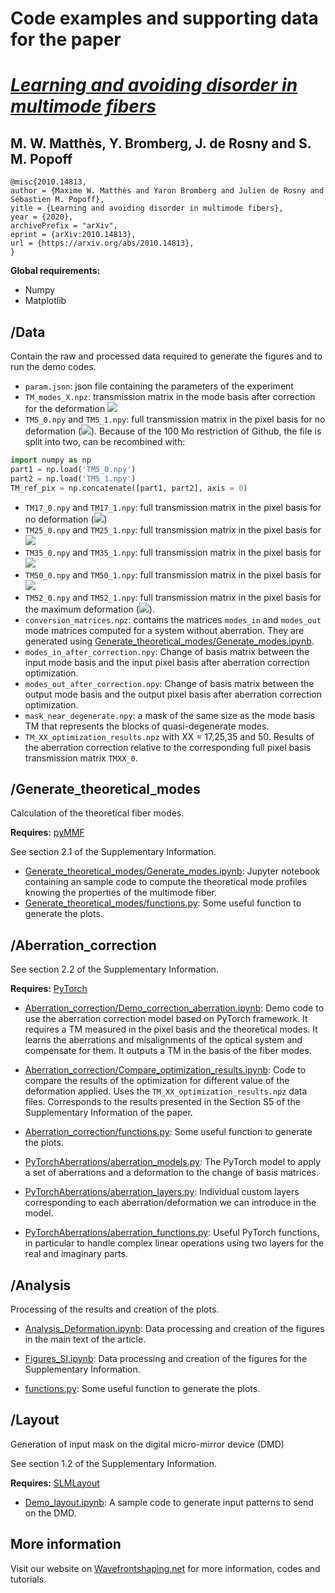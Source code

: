 # Code examples and supporting data for the paper
# [*Learning and avoiding disorder in multimode fibers*](https://arxiv.org/abs/2010.14813)
## **M. W. Matthès, Y. Bromberg, J. de Rosny and S. M. Popoff**


```
@misc{2010.14813,
author = {Maxime W. Matthès and Yaron Bromberg and Julien de Rosny and Sébastien M. Popoff},
yitle = {Learning and avoiding disorder in multimode fibers},
year = {2020},
archivePrefix = "arXiv",
eprint = {arXiv:2010.14813},
url = {https://arxiv.org/abs/2010.14813},
}
```

**Global requirements:**
- Numpy
- Matplotlib

## /Data
Contain the raw and processed data required to generate the figures and to run the demo codes. 
- `param.json`: json file containing the parameters of the experiment
- `TM_modes_X.npz`: transmission matrix in the mode basis after correction for the deformation <img src="https://render.githubusercontent.com/render/math?math=\Delta x = X \mu m">
- `TM5_0.npy` and `TM5_1.npy`: full transmission matrix in the pixel basis for no deformation (<img src="https://render.githubusercontent.com/render/math?math=\Delta x = -40 \mu m">).
Because of the 100 Mo restriction of Github, the file is split into two, can be recombined with:
```python
import numpy as np
part1 = np.load('TM5_0.npy')
part2 = np.load('TM5_1.npy')
TM_ref_pix = np.concatenate([part1, part2], axis = 0)
```
- `TM17_0.npy` and `TM17_1.npy`: full transmission matrix in the pixel basis for no deformation (<img src="https://render.githubusercontent.com/render/math?math=\Delta x = 0 \mu m">)
- `TM25_0.npy` and `TM25_1.npy`: full transmission matrix in the pixel basis for <img src="https://render.githubusercontent.com/render/math?math=\Delta x = 16 \mu m">
- `TM35_0.npy` and `TM35_1.npy`: full transmission matrix in the pixel basis for <img src="https://render.githubusercontent.com/render/math?math=\Delta x = 36 \mu m">
- `TM50_0.npy` and `TM50_1.npy`: full transmission matrix in the pixel basis for <img src="https://render.githubusercontent.com/render/math?math=\Delta x = 66 \mu m">
- `TM52_0.npy` and `TM52_1.npy`: full transmission matrix in the pixel basis for the maximum deformation (<img src="https://render.githubusercontent.com/render/math?math=\Delta x = 70 \mu m">).
- `conversion_matrices.npz`: contains the matrices `modes_in` and `modes_out` mode matrices computed for a system without aberration. They are generated using [Generate_theoretical_modes/Generate_modes.ipynb](./Generate_theoretical_modes/Generate_modes.ipynb).
- `modes_in_after_correction.npy`: Change of basis matrix between the input mode basis and the input pixel basis after aberration correction optimization.
- `modes_out_after_correction.npy`: Change of basis matrix between the output mode basis and the output pixel basis after aberration correction optimization.
- `mask_near_degenerate.npy`: a mask of the same size as the mode basis TM that represents the blocks of quasi-degenerate modes. 
- `TM_XX_optimization_results.npz` with XX = 17,25,35 and 50. Results of the aberration correction relative to the corresponding full pixel basis transmission matrix `TMXX_0`.

## /Generate_theoretical_modes

Calculation of the theoretical fiber modes.

**Requires:** [pyMMF](https://github.com/wavefrontshaping/pyMMF)

See section 2.1 of the Supplementary Information.

- [Generate_theoretical_modes/Generate_modes.ipynb](./Generate_theoretical_modes/Generate_modes.ipynb): 
Jupyter notebook containing an sample code to compute the theoretical mode profiles knowing the properties of the multimode fiber.
- [Generate_theoretical_modes/functions.py](./Generate_theoretical_modes/functions.py): 
Some useful function to generate the plots.

## /Aberration_correction

See section 2.2 of the Supplementary Information.

**Requires:** [PyTorch](https://www.pytorch.org)

- [Aberration_correction/Demo_correction_aberration.ipynb](./Aberration_correction/Demo_correction_aberration.ipynb): 
Demo code to use the aberration correction model based on PyTorch framework.
It requires a TM measured in the pixel basis and the theoretical modes.
It learns the aberrations and misalignments of the optical system and compensate for them. It outputs a TM in the basis of the fiber modes.

- [Aberration_correction/Compare_optimization_results.ipynb](./Aberration_correction/Compare_optimization_results.ipynb): 
Code to compare the results of the optimization for different value of the deformation applied. 
Uses the `TM_XX_optimization_results.npz` data files. 
Corresponds to the results presented in the Section S5 of the Supplementary Information of the paper.

- [Aberration_correction/functions.py](./Aberration_correction/functions.py): 
Some useful function to generate the plots.

- [PyTorchAberrations/aberration_models.py](./Aberration_correction/PyTorchAberrations/aberration_models.py):
The PyTorch model to apply a set of aberrations and a deformation to the change of basis matrices.

- [PyTorchAberrations/aberration_layers.py](./Aberration_correction/PyTorchAberrations/aberration_layers.py):
Individual custom layers corresponding to each aberration/deformation we can introduce in the model.

- [PyTorchAberrations/aberration_functions.py](./Aberration_correction/PyTorchAberrations/aberration_functions.py):
Useful PyTorch functions, in particular to handle complex linear operations using two layers for the real and imaginary parts.

## /Analysis
Processing of the results and creation of the plots.

* [Analysis_Deformation.ipynb](./Analysis/Analysis_Deformation.ipynb):
Data processing and creation of the figures in the main text of the article.

* [Figures_SI.ipynb](./Analysis/Figures_SI.ipynb):
Data processing and creation of the figures for the Supplementary Information.

* [functions.py](./Analysis/functions.py):
Some useful function to generate the plots.

## /Layout

Generation of input mask on the digital micro-mirror device (DMD)


See section 1.2 of the Supplementary Information.


**Requires:** [SLMLayout](https://github.com/wavefrontshaping/Layout)

* [Demo_layout.ipynb](./Layout/Demo_layout.ipynb):
A sample code to generate input patterns to send on the DMD.

## More information

Visit our website on [Wavefrontshaping.net](https://wavefrontshaping.net) for more information, codes and tutorials.





